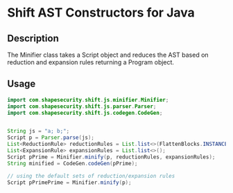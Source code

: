 Shift AST Constructors for Java
===========================

## Description

The Minifier class takes a Script object and reduces the AST based on reduction and expansion rules returning a Program object.

## Usage

```java
import com.shapesecurity.shift.js.minifier.Minifier;
import com.shapesecurity.shift.js.parser.Parser;
import com.shapesecurity.shift.js.codegen.CodeGen;


String js = "a; b;";
Script p = Parser.parse(js);
List<ReductionRule> reductionRules = List.list<>(FlattenBlocks.INSTANCE, ReduceNestedIfStatements.INSTANCE, ...);
List<ExpansionRule> expansionRules = List.list<>();
Script pPrime = Minifier.minify(p, reductionRules, expansionRules);
String minified = CodeGen.codeGen(pPrime);

// using the default sets of reduction/expansion rules
Script pPrimePrime = Minifier.minify(p);
```
